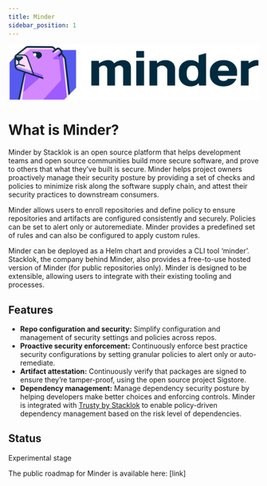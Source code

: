 ```yaml
---
title: Minder
sidebar_position: 1
---
```


<img width="799" alt="image" src="./images/Minder.png">

# What is Minder?

Minder by Stacklok is an open source platform that helps development teams and open source communities build more secure software, and prove to others that what they’ve built is secure. Minder helps project owners proactively manage their security posture by providing a set of checks and policies to minimize risk along the software supply chain, and attest their security practices to downstream consumers. 

Minder allows users to enroll repositories and define policy to ensure repositories and artifacts are configured consistently and securely. Policies can be set to alert only or autoremediate. Minder provides a predefined set of rules and can also be configured to apply custom rules.

Minder can be deployed as a Helm chart and provides a CLI tool ‘minder’. Stacklok, the company behind Minder, also provides a free-to-use hosted version of Minder (for public repositories only). Minder is designed to be extensible, allowing users to integrate with their existing tooling and processes. 

## Features

* **Repo configuration and security:** Simplify configuration and management of security settings and policies across repos.
* **Proactive security enforcement:** Continuously enforce best practice security configurations by setting granular policies to alert only or auto-remediate.
* **Artifact attestation:** Continuously verify that packages are signed to ensure they’re tamper-proof, using the open source project Sigstore.
* **Dependency management:** Manage dependency security posture by helping developers make better choices and enforcing controls. Minder is integrated with [Trusty by Stacklok](http://trustypkg.dev) to enable policy-driven dependency management based on the risk level of dependencies.

## Status

Experimental stage

The public roadmap for Minder is available here: [link]
